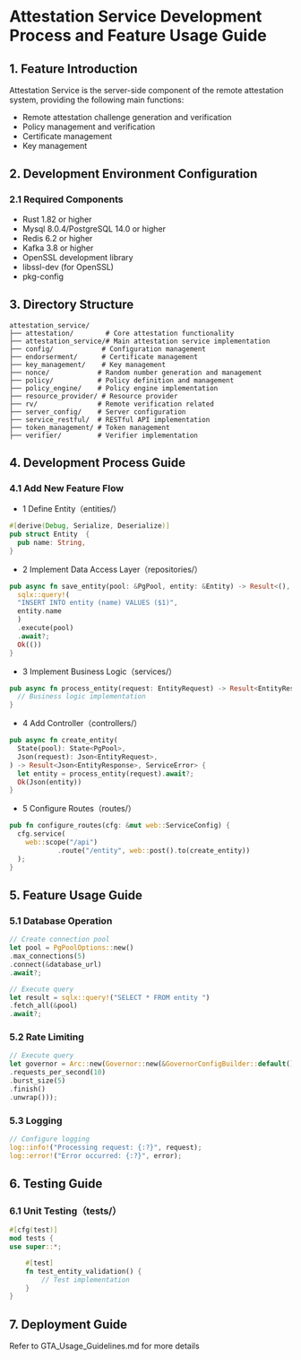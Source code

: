 # Attestation Service Development Process and Feature Usage Guide

## 1. Feature Introduction
Attestation Service is the server-side component of the remote attestation system, providing the following main functions:
- Remote attestation challenge generation and verification
- Policy management and verification
- Certificate management
- Key management

## 2. Development Environment Configuration

### 2.1 Required Components
- Rust 1.82 or higher
- Mysql 8.0.4/PostgreSQL 14.0 or higher
- Redis 6.2 or higher
- Kafka 3.8 or higher
- OpenSSL development library
- libssl-dev (for OpenSSL)
- pkg-config

## 3. Directory Structure
```plaintext
attestation_service/
├── attestation/        # Core attestation functionality
├── attestation_service/# Main attestation service implementation
├── config/            # Configuration management
├── endorserment/      # Certificate management
├── key_management/    # Key management
├── nonce/            # Random number generation and management
├── policy/           # Policy definition and management
├── policy_engine/    # Policy engine implementation
├── resource_provider/ # Resource provider
├── rv/               # Remote verification related
├── server_config/    # Server configuration
├── service_restful/  # RESTful API implementation
├── token_management/ # Token management
├── verifier/         # Verifier implementation
```

## 4. Development Process Guide

### 4.1 Add New Feature Flow
- 1 Define Entity（entities/）
```rust
#[derive(Debug, Serialize, Deserialize)]
pub struct Entity  {
  pub name: String,
}
```

- 2 Implement Data Access Layer（repositories/）
```rust
pub async fn save_entity(pool: &PgPool, entity: &Entity) -> Result<(), Error> {
  sqlx::query!(
  "INSERT INTO entity (name) VALUES ($1)",
  entity.name
  )
  .execute(pool)
  .await?;
  Ok(())
}
```

- 3 Implement Business Logic（services/）
```rust
pub async fn process_entity(request: EntityRequest) -> Result<EntityResponse, ServiceError> {
  // Business logic implementation
}

```

- 4 Add Controller（controllers/）
```rust
pub async fn create_entity(
  State(pool): State<PgPool>,
  Json(request): Json<EntityRequest>,
) -> Result<Json<EntityResponse>, ServiceError> {
  let entity = process_entity(request).await?;
  Ok(Json(entity))
}
```

- 5 Configure Routes（routes/）
```rust
pub fn configure_routes(cfg: &mut web::ServiceConfig) {
  cfg.service(
    web::scope("/api")
            .route("/entity", web::post().to(create_entity))
  );
}
```

## 5. Feature Usage Guide

### 5.1 Database Operation
```rust
// Create connection pool
let pool = PgPoolOptions::new()
.max_connections(5)
.connect(&database_url)
.await?;

// Execute query
let result = sqlx::query!("SELECT * FROM entity ")
.fetch_all(&pool)
.await?;
```


### 5.2 Rate Limiting
```rust
// Execute query
let governor = Arc::new(Governor::new(&GovernorConfigBuilder::default()
.requests_per_second(10)
.burst_size(5)
.finish()
.unwrap()));
```

### 5.3 Logging
```rust
// Configure logging
log::info!("Processing request: {:?}", request);
log::error!("Error occurred: {:?}", error);
```

## 6. Testing Guide

### 6.1 Unit Testing（tests/）
```rust
#[cfg(test)]
mod tests {
use super::*;

    #[test]
    fn test_entity_validation() {
        // Test implementation
    }
}
```

## 7. Deployment Guide

Refer to GTA_Usage_Guidelines.md for more details